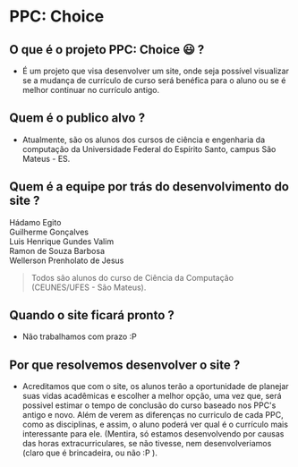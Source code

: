 # PPC: Choice
## O que é o projeto PPC: Choice :smiley: ?
* É um projeto que visa desenvolver um site, onde seja possível visualizar se a mudança de currículo de curso será benéfica para o aluno ou se é melhor continuar no currículo antigo.
## Quem é o publico alvo ?
* Atualmente, são os alunos dos cursos de ciência e engenharia da computação da Universidade Federal do Espírito Santo, campus São Mateus - ES.
## Quem é a equipe por trás do desenvolvimento do site ?
Hádamo Egito<br /> 
Guilherme Gonçalves<br />
Luis Henrique Gundes Valim<br />
Ramon de Souza Barbosa<br /> 
Wellerson Prenholato de Jesus<br />
> Todos são alunos do curso de Ciência da Computação (CEUNES/UFES - São Mateus).
## Quando o site ficará pronto ?
* Não trabalhamos com prazo :P
## Por que resolvemos desenvolver o site ?
* Acreditamos que com o site, os alunos terão a oportunidade de planejar suas vidas acadêmicas e escolher a melhor opção, uma vez que, será possivel estimar o tempo de conclusão do curso baseado nos PPC's antigo e novo. Além de verem as diferenças no curriculo de cada PPC, como as disciplinas, e assim, o aluno poderá ver qual é o currículo mais interessante para ele. (Mentira, só estamos desenvolvendo por causas das horas extracurriculares, se não tivesse, nem desenvolveriamos (claro que é brincadeira, ou não :P ). 
